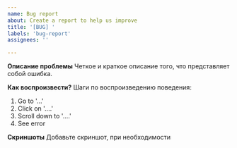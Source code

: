 ```yaml
---
name: Bug report
about: Create a report to help us improve
title: '[BUG] '
labels: 'bug-report'
assignees: ''

---
```


**Описание проблемы**
Четкое и краткое описание того, что представляет собой ошибка.

**Как воспроизвести?**
Шаги по воспроизведению поведения:
1. Go to '...'
2. Click on '....'
3. Scroll down to '....'
4. See error

**Скриншоты**
Добавьте скриншот, при необходимости

